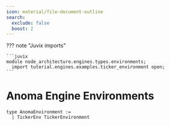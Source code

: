 ```yaml
---
icon: material/file-document-outline
search:
  exclude: false
  boost: 2
---
```


??? note "Juvix imports"

    ```juvix
    module node_architecture.engines.types.environments;
      import tutorial.engines.examples.ticker_environment open;
    ```

# Anoma Engine Environments

```juvix
type AnomaEnvironment :=
  | TickerEnv TickerEnvironment
```
